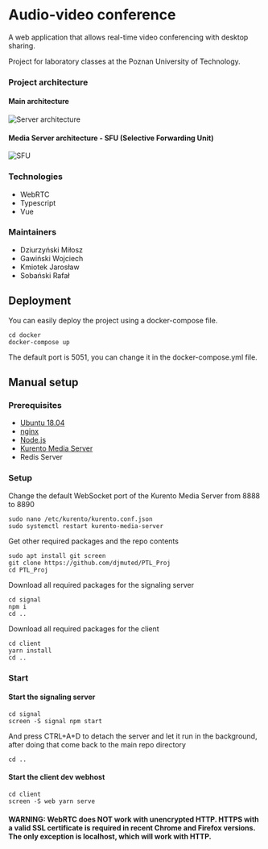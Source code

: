 # Audio-video conference 
A web application that allows real-time video conferencing with desktop sharing.

Project for laboratory classes at the Poznan University of Technology. 

### Project architecture
#### Main architecture
![](https://i.imgur.com/lB6CYdL.png "Server architecture")
#### Media Server architecture - SFU (Selective Forwarding Unit)
![](https://bloggeek.me/wp-content/uploads/2016/03/201603-sfu-processing.png "SFU")

### __Technologies__ 
- WebRTC
- Typescript
- Vue

### __Maintainers__
- Dziurzyński Miłosz
- Gawiński Wojciech
- Kmiotek Jarosław
- Sobański Rafał

## Deployment
You can easily deploy the project using a docker-compose file.
```
cd docker
docker-compose up
```
The default port is 5051, you can change it in the docker-compose.yml file.

## Manual setup

### __Prerequisites__
- [Ubuntu 18.04](https://help.ubuntu.com/community/Installation/MinimalCD)
- [nginx](http://nginx.org/en/linux_packages.html#Ubuntu)
- [Node.js](https://github.com/nodesource/distributions#debinstall)
- [Kurento Media Server](https://doc-kurento.readthedocs.io/en/stable/user/installation.html#local-installation)
- Redis Server

### __Setup__
Change the default WebSocket port of the Kurento Media Server from 8888 to 8890
```
sudo nano /etc/kurento/kurento.conf.json
sudo systemctl restart kurento-media-server
```
Get other required packages and the repo contents
```
sudo apt install git screen
git clone https://github.com/djmuted/PTL_Proj
cd PTL_Proj
```
Download all required packages for the signaling server
```
cd signal
npm i
cd ..
```
Download all required packages for the client
```
cd client
yarn install
cd ..
```

### __Start__
#### Start the signaling server
```
cd signal
screen -S signal npm start
```
And press CTRL+A+D to detach the server and let it run in the background, after doing that come back to the main repo directory
```
cd ..
```
#### Start the client dev webhost
```
cd client
screen -S web yarn serve
```

#### WARNING: WebRTC does NOT work with unencrypted HTTP. HTTPS with a valid SSL certificate is required in recent Chrome and Firefox versions. The only exception is localhost, which will work with HTTP.
